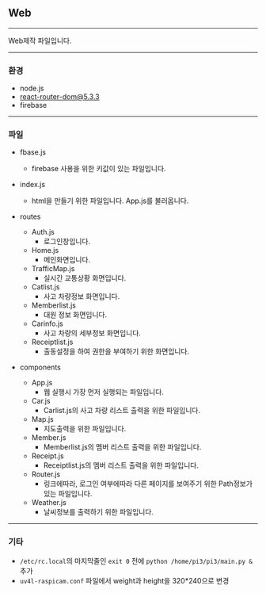 ## Web

---

Web제작 파일입니다.

---

### 환경
- node.js
- react-router-dom@5.3.3
- firebase

---

### 파일

- fbase.js
  - firebase 사용을 위한 키값이 있는 파일입니다.
- index.js
  - html을 만들기 위한 파일입니다. App.js를 불러옵니다.

- routes
  - Auth.js
    - 로그인창입니다.
  - Home.js
    - 메인화면입니다.
  - TrafficMap.js
    - 실시간 교통상황 화면입니다.
  - Catlist.js
    - 사고 차량정보 화면입니다.
  - Memberlist.js
    - 대원 정보 화면입니다.
  - Carinfo.js
    - 사고 차량의 세부정보 화면입니다.
  - Receiptlist.js
    - 출동설정을 하여 권한을 부여하기 위한 화면입니다.
- components
  - App.js
    - 웹 실행시 가장 먼저 실행되는 파일입니다.
  - Car.js
    - Carlist.js의 사고 차량 리스트 출력을 위한 파일입니다.
  - Map.js
    - 지도출력을 위한 파일입니다.
  - Member.js
    - Memberlist.js의 멤버 리스트 출력을 위한 파일입니다.
  - Receipt.js
    - Receiptlist.js의 멤버 리스트 출력을 위한 파일입니다.
  - Router.js
    - 링크에따라, 로그인 여부에따라 다른 페이지를 보여주기 위한 Path정보가 있는 파일입니다.
  - Weather.js
    - 날씨정보를 출력하기 위한 파일입니다.

---
### 기타

- `/etc/rc.local`의 마지막줄인 `exit 0` 전에 `python /home/pi3/pi3/main.py &` 추가
- `uv4l-raspicam.conf` 파일에서 weight과 height을 320*240으로 변경